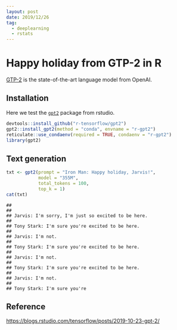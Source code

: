 ```yaml
---
layout: post
date: 2019/12/26
tag:
  - deeplearning
  - rstats
---
```


# Happy holiday from GTP-2 in R
[GTP-2](https://openai.com/blog/better-language-models/) is the state-of-the-art language model from OpenAI.

## Installation
Here we test the [`gpt2`](https://github.com/r-tensorflow/gpt2) package from rstudio.

```r
devtools::install_github("r-tensorflow/gpt2")
gpt2::install_gpt2(method = "conda", envname = "r-gpt2")
reticulate::use_condaenv(required = TRUE, condaenv = "r-gpt2")
library(gpt2)
```

## Text generation

```r
txt <- gpt2(prompt = "Iron Man: Happy holiday, Jarvis!",
            model = "355M",
            total_tokens = 100,
            top_k = 1)
cat(txt)
```

```
## 
## 
## Jarvis: I'm sorry, I'm just so excited to be here.
## 
## Tony Stark: I'm sure you're excited to be here.
## 
## Jarvis: I'm not.
## 
## Tony Stark: I'm sure you're excited to be here.
## 
## Jarvis: I'm not.
## 
## Tony Stark: I'm sure you're excited to be here.
## 
## Jarvis: I'm not.
## 
## Tony Stark: I'm sure you're
```


## Reference
https://blogs.rstudio.com/tensorflow/posts/2019-10-23-gpt-2/
